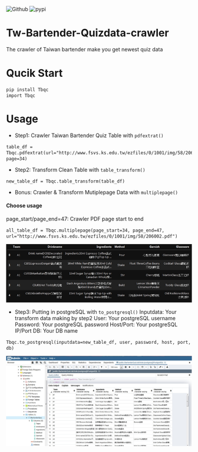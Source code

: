![Github](https://img.shields.io/github/license/dapingtai/Tw-Bartender-Quizdata-crawler?style=for-the-badge)
![pypi](https://img.shields.io/pypi/v/Tbqc?style=for-the-badge)
# Tw-Bartender-Quizdata-crawler
The crawler of Taiwan bartender make you get newest quiz data
# Qucik Start
```
pip install Tbqc
import Tbqc
```
# Usage
- Step1: Crawler Taiwan Bartender Quiz Table with `pdfextrat()`
```
table_df = Tbqc.pdfextrat(url="http://www.fsvs.ks.edu.tw/ezfiles/0/1001/img/58/206002.pdf", page=34)
```
- Step2: Transform Clean Table with `table_transform()`
```
new_table_df = Tbqc.table_transform(table_df)
```
- Bonus: Crawler & Transform Mutiplepage Data with `multiplepage()`
#### **Choose usage**
page_start/page_end=47: Crawler PDF page start to end
```
all_table_df = Tbqc.multiplepage(page_start=34, page_end=47, url="http://www.fsvs.ks.edu.tw/ezfiles/0/1001/img/58/206002.pdf")
```
![image](https://github.com/dapingtai/Tw-Bartender-Quizdata-crawler/blob/master/coding_record/CleanTable.jpg)
- Step3: Putting in postgreSQL with `to_postgresql()`
Inputdata: Your transform data making by step2
User: Your postgreSQL username
Password: Your postgreSQL password
Host/Port: Your postgreSQL IP/Port
DB: Your DB name
```
Tbqc.to_postgresql(inputdata=new_table_df, user, password, host, port, db)
```
![image](https://github.com/dapingtai/Tw-Bartender-Quizdata-crawler/blob/master/coding_record/Result.jpg)
